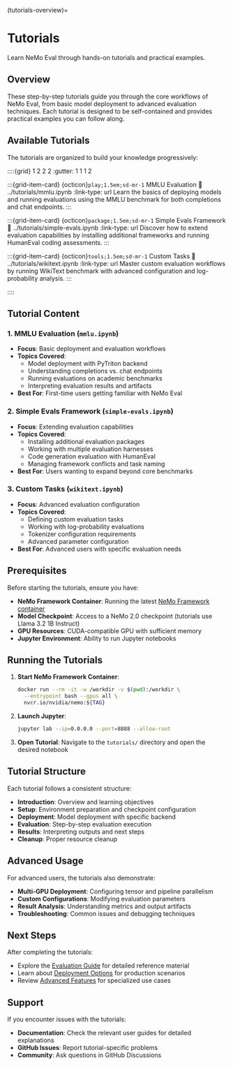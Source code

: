 (tutorials-overview)=

# Tutorials

Learn NeMo Eval through hands-on tutorials and practical examples.

## Overview

These step-by-step tutorials guide you through the core workflows of NeMo Eval, from basic model deployment to advanced evaluation techniques. Each tutorial is designed to be self-contained and provides practical examples you can follow along.

## Available Tutorials

The tutorials are organized to build your knowledge progressively:

::::{grid} 1 2 2 2
:gutter: 1 1 1 2

:::{grid-item-card} {octicon}`play;1.5em;sd-mr-1` MMLU Evaluation
:link: ../tutorials/mmlu.ipynb
:link-type: url
Learn the basics of deploying models and running evaluations using the MMLU benchmark for both completions and chat endpoints.
:::

:::{grid-item-card} {octicon}`package;1.5em;sd-mr-1` Simple Evals Framework
:link: ../tutorials/simple-evals.ipynb
:link-type: url
Discover how to extend evaluation capabilities by installing additional frameworks and running HumanEval coding assessments.
:::

:::{grid-item-card} {octicon}`tools;1.5em;sd-mr-1` Custom Tasks
:link: ../tutorials/wikitext.ipynb
:link-type: url
Master custom evaluation workflows by running WikiText benchmark with advanced configuration and log-probability analysis.
:::

::::

## Tutorial Content

### 1. **MMLU Evaluation** (`mmlu.ipynb`)
- **Focus**: Basic deployment and evaluation workflows
- **Topics Covered**:
  - Model deployment with PyTriton backend
  - Understanding completions vs. chat endpoints
  - Running evaluations on academic benchmarks
  - Interpreting evaluation results and artifacts
- **Best For**: First-time users getting familiar with NeMo Eval

### 2. **Simple Evals Framework** (`simple-evals.ipynb`)
- **Focus**: Extending evaluation capabilities
- **Topics Covered**:
  - Installing additional evaluation packages
  - Working with multiple evaluation harnesses
  - Code generation evaluation with HumanEval
  - Managing framework conflicts and task naming
- **Best For**: Users wanting to expand beyond core benchmarks

### 3. **Custom Tasks** (`wikitext.ipynb`)
- **Focus**: Advanced evaluation configuration
- **Topics Covered**:
  - Defining custom evaluation tasks
  - Working with log-probability evaluations
  - Tokenizer configuration requirements
  - Advanced parameter configuration
- **Best For**: Advanced users with specific evaluation needs

## Prerequisites

Before starting the tutorials, ensure you have:

- **NeMo Framework Container**: Running the latest [NeMo Framework container](https://catalog.ngc.nvidia.com/orgs/nvidia/containers/nemo)
- **Model Checkpoint**: Access to a NeMo 2.0 checkpoint (tutorials use Llama 3.2 1B Instruct)
- **GPU Resources**: CUDA-compatible GPU with sufficient memory
- **Jupyter Environment**: Ability to run Jupyter notebooks

## Running the Tutorials

1. **Start NeMo Framework Container**:
   ```bash
   docker run --rm -it -w /workdir -v $(pwd):/workdir \
     --entrypoint bash --gpus all \
     nvcr.io/nvidia/nemo:${TAG}
   ```

2. **Launch Jupyter**:
   ```bash
   jupyter lab --ip=0.0.0.0 --port=8888 --allow-root
   ```

3. **Open Tutorial**: Navigate to the `tutorials/` directory and open the desired notebook

## Tutorial Structure

Each tutorial follows a consistent structure:

- **Introduction**: Overview and learning objectives  
- **Setup**: Environment preparation and checkpoint configuration
- **Deployment**: Model deployment with specific backend
- **Evaluation**: Step-by-step evaluation execution
- **Results**: Interpreting outputs and next steps
- **Cleanup**: Proper resource cleanup

## Advanced Usage

For advanced users, the tutorials also demonstrate:

- **Multi-GPU Deployment**: Configuring tensor and pipeline parallelism
- **Custom Configurations**: Modifying evaluation parameters
- **Result Analysis**: Understanding metrics and output artifacts
- **Troubleshooting**: Common issues and debugging techniques

## Next Steps

After completing the tutorials:

- Explore the [Evaluation Guide](../evaluation/index.md) for detailed reference material
- Learn about [Deployment Options](../deployment/index.md) for production scenarios
- Review [Advanced Features](../features/index.md) for specialized use cases

## Support

If you encounter issues with the tutorials:

- **Documentation**: Check the relevant user guides for detailed explanations
- **GitHub Issues**: Report tutorial-specific problems
- **Community**: Ask questions in GitHub Discussions